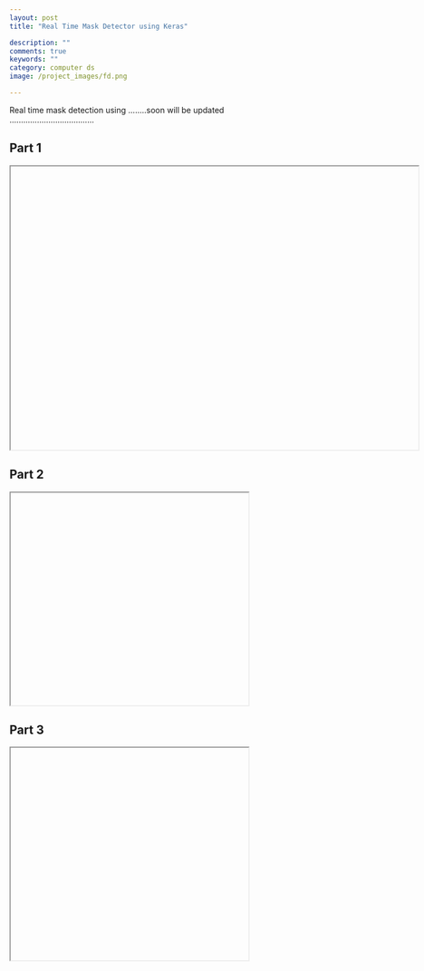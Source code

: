 ```yaml
---
layout: post
title: "Real Time Mask Detector using Keras"

description: ""
comments: true
keywords: ""
category: computer ds
image: /project_images/fd.png

---
```


Real time mask detection using ........soon will be updated .....................................
## Part 1

<iframe width="720" height="500"
src="">
</iframe>

## Part 2

<iframe width="420" height="375"
src="">
</iframe>

## Part 3

<iframe width="420" height="375"
src="">
</iframe>
